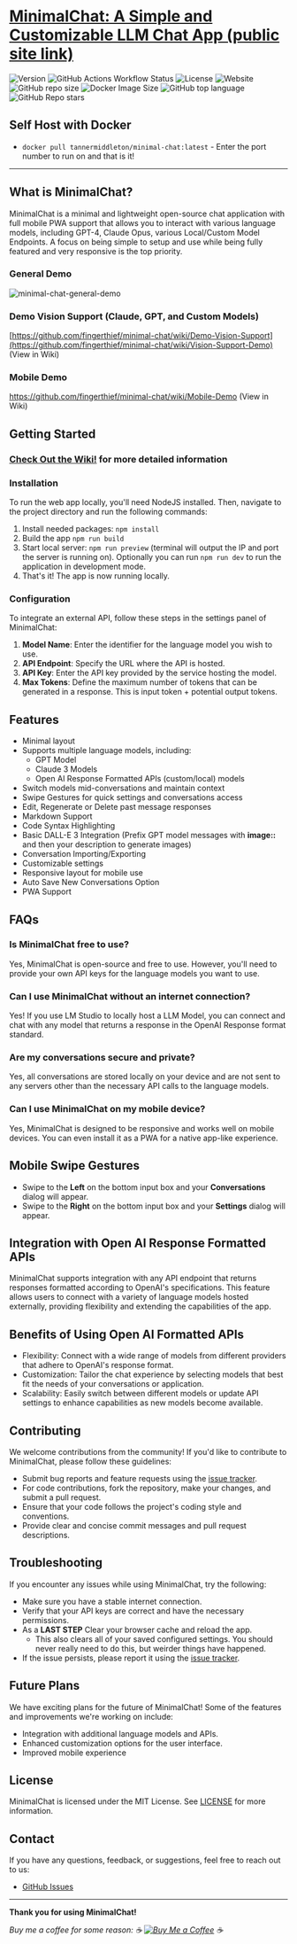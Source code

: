 # [**MinimalChat: A Simple and Customizable LLM Chat App (public site link)**](https://minimalgpt.app)

![Version](https://img.shields.io/badge/version-5.1.8-blue)
![GitHub Actions Workflow Status](https://img.shields.io/github/actions/workflow/status/fingerthief/minimal-chat/firebase-hosting-merge.yml)
![License](https://img.shields.io/badge/license-MIT-green)
![Website](https://img.shields.io/website?url=https%3A%2F%2Fminimalgpt.app)
![GitHub repo size](https://img.shields.io/github/repo-size/fingerthief/minimal-chat)
![Docker Image Size](https://img.shields.io/docker/image-size/tannermiddleton/minimal-chat)
![GitHub top language](https://img.shields.io/github/languages/top/fingerthief/minimal-chat)
![GitHub Repo stars](https://img.shields.io/github/stars/fingerthief/minimal-chat)

## Self Host with Docker

- `docker pull tannermiddleton/minimal-chat:latest` - Enter the port number to run on and that is it!

---

## **What is MinimalChat?**

MinimalChat is a minimal and lightweight open-source chat application with full mobile PWA support that allows you to interact with various language models, including GPT-4, Claude Opus, various Local/Custom Model Endpoints. A focus on being simple to setup and use while being fully featured and very responsive is the top priority.

### General Demo

![minimal-chat-general-demo](https://github.com/fingerthief/minimal-chat/assets/2380471/a7e8ac7f-da77-4696-be12-a4619a0b8f68)

### Demo Vision Support (Claude, GPT, and Custom Models)

[https://github.com/fingerthief/minimal-chat/wiki/Demo-Vision-Support](https://github.com/fingerthief/minimal-chat/wiki/Vision-Support-Demo) (View in Wiki)

### Mobile Demo

https://github.com/fingerthief/minimal-chat/wiki/Mobile-Demo (View in Wiki)

## **Getting Started**

### [Check Out the Wiki!](https://github.com/fingerthief/minimal-chat/wiki) for more detailed information

### Installation

To run the web app locally, you'll need NodeJS installed. Then, navigate to the project directory and run the following commands:

1. Install needed packages: `npm install`
2. Build the app `npm run build`
3. Start local server: `npm run preview` (terminal will output the IP and port the server is running on). Optionally you can run `npm run dev` to run the application in development mode.
4. That's it! The app is now running locally.

### Configuration

To integrate an external API, follow these steps in the settings panel of MinimalChat:

1. **Model Name**: Enter the identifier for the language model you wish to use.
2. **API Endpoint**: Specify the URL where the API is hosted.
3. **API Key**: Enter the API key provided by the service hosting the model.
4. **Max Tokens**: Define the maximum number of tokens that can be generated in a response. This is input token + potential output tokens.

## **Features**

- Minimal layout
- Supports multiple language models, including:
  - GPT Model
  - Claude 3 Models
  - Open AI Response Formatted APIs (custom/local) models
- Switch models mid-conversations and maintain context
- Swipe Gestures for quick settings and conversations access
- Edit, Regenerate or Delete past message responses
- Markdown Support
- Code Syntax Highlighting
- Basic DALL-E 3 Integration (Prefix GPT model messages with **image::** and then your description to generate images)
- Conversation Importing/Exporting
- Customizable settings
- Responsive layout for mobile use
- Auto Save New Conversations Option
- PWA Support

## **FAQs**

### Is MinimalChat free to use?

Yes, MinimalChat is open-source and free to use. However, you'll need to provide your own API keys for the language models you want to use.

### Can I use MinimalChat without an internet connection?

Yes! If you use LM Studio to locally host a LLM Model, you can connect and chat with any model that returns a response in the OpenAI Response format standard.

### Are my conversations secure and private?

Yes, all conversations are stored locally on your device and are not sent to any servers other than the necessary API calls to the language models.

### Can I use MinimalChat on my mobile device?

Yes, MinimalChat is designed to be responsive and works well on mobile devices. You can even install it as a PWA for a native app-like experience.

## **Mobile Swipe Gestures**

- Swipe to the **Left** on the bottom input box and your **Conversations** dialog will appear.
- Swipe to the **Right** on the bottom input box and your **Settings** dialog will appear.

## **Integration with Open AI Response Formatted APIs**

MinimalChat supports integration with any API endpoint that returns responses formatted according to OpenAI's specifications. This feature allows users to connect with a variety of language models hosted externally, providing flexibility and extending the capabilities of the app.

## **Benefits of Using Open AI Formatted APIs**

- Flexibility: Connect with a wide range of models from different providers that adhere to OpenAI's response format.
- Customization: Tailor the chat experience by selecting models that best fit the needs of your conversations or application.
- Scalability: Easily switch between different models or update API settings to enhance capabilities as new models become available.

## **Contributing**

We welcome contributions from the community! If you'd like to contribute to MinimalChat, please follow these guidelines:

- Submit bug reports and feature requests using the [issue tracker](https://github.com/fingerthief/minimal-chat/issues).
- For code contributions, fork the repository, make your changes, and submit a pull request.
- Ensure that your code follows the project's coding style and conventions.
- Provide clear and concise commit messages and pull request descriptions.

## **Troubleshooting**

If you encounter any issues while using MinimalChat, try the following:

- Make sure you have a stable internet connection.
- Verify that your API keys are correct and have the necessary permissions.
- As a **LAST STEP** Clear your browser cache and reload the app.
  - This also clears all of your saved configured settings. You should never really need to do this, but weirder things have happened.
- If the issue persists, please report it using the [issue tracker](https://github.com/fingerthief/minimal-chat/issues).

## **Future Plans**

We have exciting plans for the future of MinimalChat! Some of the features and improvements we're working on include:

- Integration with additional language models and APIs.
- Enhanced customization options for the user interface.
- Improved mobile experience

## **License**

MinimalChat is licensed under the MIT License. See [LICENSE](LICENSE) for more information.

## **Contact**

If you have any questions, feedback, or suggestions, feel free to reach out to us:

- [GitHub Issues](https://github.com/fingerthief/minimal-chat/issues)

---

**Thank you for using MinimalChat!**

_Buy me a coffee for some reason: ☕️ [![Buy Me a Coffee](https://cdn.buymeacoffee.com/buttons/v2/default-yellow-btn.png)](https://buymeacoffee.com/fingerthief) ☕️_
